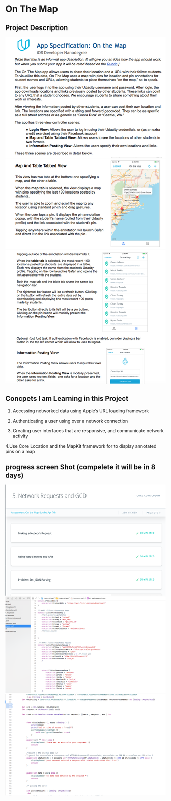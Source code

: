 # On The Map 
## Project Description  
![alt text](https://github.com/Abdeltwab/IOS/blob/master/Imges/OnTheMapSpecs1.png)
![alt text](https://github.com/Abdeltwab/IOS/blob/master/Imges/OnTheMapSpecs2.png)
![alt text](https://github.com/Abdeltwab/IOS/blob/master/Imges/OnTheMapSpecs3.png)


## Concpets I am Learning  in this Project  

1. Accessing networked data using Apple’s URL loading framework

2. Authenticating a user using over a network connection

3. Creating user interfaces that are responsive, and communicate network activity

4.Use Core Location and the MapKit framework for to display annotated pins on a map


## progress screen Shot (compelete it will be in 8 days)   

![alt text](https://github.com/Abdeltwab/IOS/blob/master/Imges/OnTheMapAccom.png)
![alt text](https://github.com/Abdeltwab/IOS/blob/master/Imges/OnTheMapCode1.png)
![alt text](https://github.com/Abdeltwab/IOS/blob/master/Imges/OnTheMapCode2.png)
